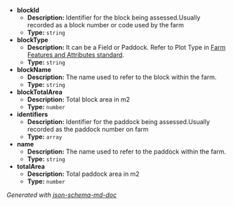  - <b id="#/properties/blockId">blockId</b>
	 - **Description:** Identifier for the block being assessed.Usually recorded as a block number or code used by the farm
	 - **Type:** `string`
 - <b id="#/properties/blockType">blockType</b>
	 - **Description:** It can be a Field or Paddock. Refer to Plot Type in [Farm Features and Attributes standard](https://github.com/Datalinker-Org/Farm-Data-Standards/blob/master/Farm%20Features%20and%20Attributes/README.md).
	 - **Type:** `string`
 - <b id="#/properties/blockName">blockName</b>
	 - **Description:** The name used to refer to the block within the farm.
	 - **Type:** `string`
 - <b id="#/properties/blockTotalArea">blockTotalArea</b>
	 - **Description:** Total block area in m2
	 - **Type:** `number`
 - <b id="#/properties/identifiers">identifiers</b>
	 - **Description:** Identifier for the paddock being assessed.Usually recorded as the paddock number on farm
	 - **Type:** `array`
 - <b id="#/properties/name">name</b>
	 - **Description:** The name used to refer to the paddock within the farm.
	 - **Type:** `string`
 - <b id="#/properties/totalArea">totalArea</b>
	 - **Description:** Total paddock area in m2
	 - **Type:** `number`

_Generated with [json-schema-md-doc](https://brianwendt.github.io/json-schema-md-doc/)_